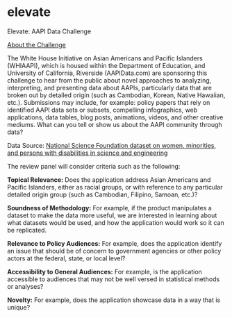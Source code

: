 # elevate

Elevate: AAPI Data Challenge 

[About the Challenge](http://sites.ed.gov/aapi/elevate-aapi-data-challenge/)

The White House Initiative on Asian Americans and Pacific Islanders (WHIAAPI), which is housed within the Department of Education, and University of California, Riverside (AAPIData.com) are sponsoring this challenge to hear from the public about novel approaches to analyzing, interpreting, and presenting data about AAPIs, particularly data that are broken out by detailed origin (such as Cambodian, Korean, Native Hawaiian, etc.).  Submissions may include, for example: policy papers that rely on identified AAPI data sets or subsets, compelling infographics, web applications, data tables, blog posts, animations, videos, and other creative mediums. What can you tell or show us about the AAPI community through data?

Data Source:
[National Science Foundation dataset on women, minorities, and persons with disabilities in science and engineering](http://1.usa.gov/19pfJSl)

The review panel will consider criteria such as the following:

__Topical Relevance:__ 
Does the application address Asian Americans and Pacific Islanders, either as racial groups, or with reference to any particular detailed origin group (such as Cambodian, Filipino, Samoan, etc.)?

__Soundness of Methodology:__ 
For example, if the product manipulates a dataset to make the data more useful, we are interested in learning about what datasets would be used, and how the application would work so it can be replicated.

__Relevance to Policy Audiences:__ 
For example, does the application identify an issue that should be of concern to government agencies or other policy actors at the federal, state, or local level?

__Accessibility to General Audiences:__ 
For example, is the application accessible to audiences that may not be well versed in statistical methods or analyses?

__Novelty:__
For example, does the application showcase data in a way that is unique?
